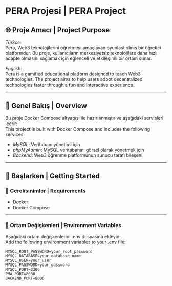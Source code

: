 # PERA Projesi | PERA Project

## 🌐 Proje Amacı | Project Purpose

*Türkçe:*  
Pera, Web3 teknolojilerini öğretmeyi amaçlayan oyunlaştırılmış bir öğretici platformdur. Bu proje, kullanıcıların merkeziyetsiz teknolojilere daha hızlı adapte olmasını sağlamak için eğlenceli ve etkileşimli bir ortam sunar.

*English:*  
Pera is a gamified educational platform designed to teach Web3 technologies. The project aims to help users adopt decentralized technologies faster through a fun and interactive experience.

---

## 🧭 Genel Bakış | Overview

Bu proje Docker Compose altyapısı ile hazırlanmıştır ve aşağıdaki servisleri içerir:  
This project is built with Docker Compose and includes the following services:

- *MySQL*: Veritabanı yönetimi için
- *phpMyAdmin*: MySQL veritabanını görsel olarak yönetmek için
- *Backend*: Web3 öğrenme platformunun sunucu tarafı bileşeni

---

## 🚀 Başlarken | Getting Started

### 🧱 Gereksinimler | Requirements

- Docker
- Docker Compose

---

### 📁 Ortam Değişkenleri | Environment Variables

Aşağıdaki ortam değişkenlerini .env dosyasına ekleyin:  
Add the following environment variables to your .env file:

```env
MYSQL_ROOT_PASSWORD=your_root_password
MYSQL_DATABASE=your_database_name
MYSQL_USER=your_user
MYSQL_PASSWORD=your_password
MYSQL_PORT=3306
PMA_PORT=8080
BACKEND_PORT=8000